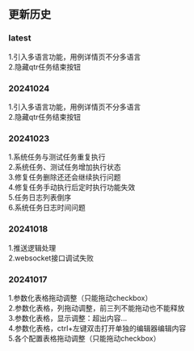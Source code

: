 ## 更新历史

### latest
1.引入多语言功能，用例详情页不分多语言  
2.隐藏qtr任务结束按钮


### 20241024
1.引入多语言功能，用例详情页不分多语言  
2.隐藏qtr任务结束按钮

### 20241023
1.系统任务与测试任务重复执行  
2.系统任务、测试任务增加执行状态  
3.修复任务删除还还会继续执行问题  
4.修复任务手动执行后定时执行功能失效  
5.任务日志列表倒序  
6.系统任务日志时间问题

### 20241018
1.推送逻辑处理  
2.websocket接口调试失败

### 20241017
1.参数化表格拖动调整（只能拖动checkbox）  
2.参数化表格，列拖动调整，前三列不能拖动也不能释放  
3.参数化表格，显示调整：超出内容...  
4.参数化表格，ctrl+左键双击打开单独的编辑器编辑内容  
5.各个配置表格拖动调整（只能拖动checkbox）  